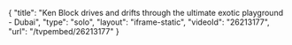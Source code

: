 {
    "title": "Ken Block drives and drifts through the ultimate exotic playground - Dubai",
    "type": "solo",
    "layout": "iframe-static",
    "videoId": "26213177",
    "url": "\/tvpembed\/26213177"
}
